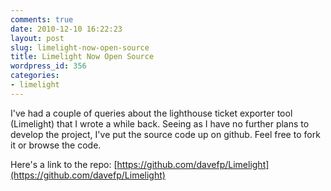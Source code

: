 ```yaml
---
comments: true
date: 2010-12-10 16:22:23
layout: post
slug: limelight-now-open-source
title: Limelight Now Open Source
wordpress_id: 356
categories:
- limelight
---
```


I've had a couple of queries about the lighthouse ticket exporter tool (Limelight) that I wrote a while back. Seeing as I have no further plans to develop the project, I've put the source code up on github. Feel free to fork it or browse the code.

Here's a link to the repo: [https://github.com/davefp/Limelight](https://github.com/davefp/Limelight)
